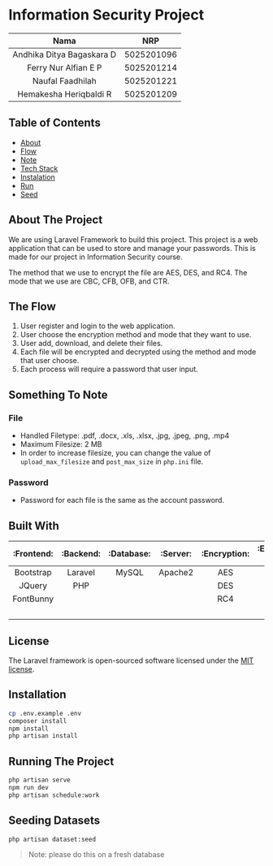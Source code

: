 # Information Security Project

|           Nama            |    NRP     |
| :-----------------------: | :--------: |
| Andhika Ditya Bagaskara D | 5025201096 |
|   Ferry Nur Alfian E P    | 5025201214 |
|     Naufal Faadhilah      | 5025201221 |
|  Hemakesha Heriqbaldi R   | 5025201209 |

## Table of Contents

- [About](#about-the-project)
- [Flow](#the-flow)
- [Note](#something-to-note)
- [Tech Stack](#built-with)
- [Instalation](#installation)
- [Run](#running-the-project)
- [Seed](#seeding-datasets)

## About The Project

We are using Laravel Framework to build this project. This project is a web application that can be used to store and manage your passwords. This is made for our project in Information Security course.

The method that we use to encrypt the file are AES, DES, and RC4. The mode that we use are CBC, CFB, OFB, and CTR.

## The Flow

1. User register and login to the web application.
2. User choose the encryption method and mode that they want to use.
3. User add, download, and delete their files.
4. Each file will be encrypted and decrypted using the method and mode that user choose.
5. Each process will require a password that user input.

## Something To Note

### File

- Handled Filetype: .pdf, .docx, .xls, .xlsx, .jpg, .jpeg, .png, .mp4
- Maximum Filesize: 2 MB
- In order to increase filesize, you can change the value of `upload_max_filesize` and `post_max_size` in `php.ini` file.

### Password

- Password for each file is the same as the account password.

## Built With

<!-- make it double columns, centered -->

| :Frontend: | :Backend: | :Database: | :Server: | :Encryption: | :Encryption Mode: |
| :--------: | :-------: | :--------: | :------: | :----------: | :---------------: |
| Bootstrap  |  Laravel  |   MySQL    | Apache2  |     AES      |        CBC        |
|   JQuery   |    PHP    |            |          |     DES      |        CFB        |
| FontBunny  |           |            |          |     RC4      |        OFB        |
|            |           |            |          |              |        CTR        |

## License

The Laravel framework is open-sourced software licensed under the [MIT license](https://opensource.org/licenses/MIT).

## Installation

```bash
cp .env.example .env
composer install
npm install
php artisan install
```

## Running The Project

```bash
php artisan serve
npm run dev
php artisan schedule:work
```

## Seeding Datasets

```bash
php artisan dataset:seed
```

> Note: please do this on a fresh database
